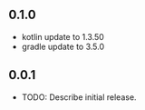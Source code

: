 ## 0.1.0

* kotlin update to 1.3.50
* gradle update to 3.5.0

## 0.0.1

* TODO: Describe initial release.
